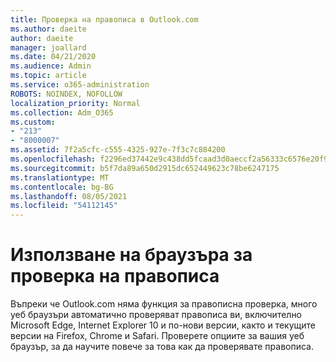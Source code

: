 ```yaml
---
title: Проверка на правописа в Outlook.com
ms.author: daeite
author: daeite
manager: joallard
ms.date: 04/21/2020
ms.audience: Admin
ms.topic: article
ms.service: o365-administration
ROBOTS: NOINDEX, NOFOLLOW
localization_priority: Normal
ms.collection: Adm_O365
ms.custom:
- "213"
- "8000007"
ms.assetid: 7f2a5cfc-c555-4325-927e-7f3c7c884200
ms.openlocfilehash: f2296ed37442e9c438dd5fcaad3d0aeccf2a56333c6576e20f97889be0478858
ms.sourcegitcommit: b5f7da89a650d2915dc652449623c78be6247175
ms.translationtype: MT
ms.contentlocale: bg-BG
ms.lasthandoff: 08/05/2021
ms.locfileid: "54112145"
---
```

# <a name="use-your-browser-to-check-spelling"></a>Използване на браузъра за проверка на правописа

Въпреки че Outlook.com няма функция за правописна проверка, много уеб браузъри автоматично проверяват правописа ви, включително Microsoft Edge, Internet Explorer 10 и по-нови версии, както и текущите версии на Firefox, Chrome и Safari. Проверете опциите за вашия уеб браузър, за да научите повече за това как да проверявате правописа.